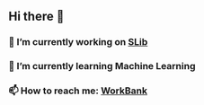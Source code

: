 ## Hi there 👋

### 🔭 I’m currently working on [SLib](https://github.com/Subject-Team/SLib)
### 🌱 I’m currently learning Machine Learning
### 📫 How to reach me: [WorkBank](https://soo.is/wqLGri)
